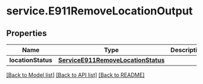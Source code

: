 # service.E911RemoveLocationOutput

## Properties
Name | Type | Description | Notes
------------ | ------------- | ------------- | -------------
**locationStatus** | [**ServiceE911RemoveLocationStatus**](ServiceE911RemoveLocationStatus.md) |  | [optional] 

[[Back to Model list]](../README.md#documentation-for-models) [[Back to API list]](../README.md#documentation-for-api-endpoints) [[Back to README]](../README.md)


